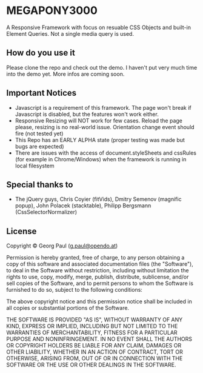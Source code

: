 MEGAPONY3000
============
A Responsive Framework with focus on resuable CSS Objects and built-in Element Queries. Not a single media query is used.


How do you use it
-------------------------
Please clone the repo and check out the demo. I haven't put very much time into the demo yet. More infos are coming soon.


Important Notices
-------------------------
* Javascript is a requirement of this framework. The page won't break if Javascript is disabled, but the features won't work either.
* Responsive Resizing will NOT work for few cases. Reload the page please, resizing is no real-world issue. Orientation change event should fire (not tested yet)
* This Repo has an EARLY ALPHA state (proper testing was made but bugs are expected)
* There are issues with the access of document.styleSheets and cssRules (for example in Chrome/Windows) when the framework is running in local filesystem


Special thanks to
-------------------------
* The jQuery guys, Chris Coyier (fitVids), Dmitry Semenov (magnific popup), John Polacek (stacktable), Philipp Bergsmann (CssSelectorNormalizer)


License
-------------------------
Copyright &copy; Georg Paul (g.paul@opendo.at)

Permission is hereby granted, free of charge, to any person obtaining a copy of this software and associated documentation files (the "Software"), to deal in the Software without restriction, including without limitation the rights to use, copy, modify, merge, publish, distribute, sublicense, and/or sell copies of the Software, and to permit persons to whom the Software is furnished to do so, subject to the following conditions:

The above copyright notice and this permission notice shall be included in all copies or substantial portions of the Software.

THE SOFTWARE IS PROVIDED "AS IS", WITHOUT WARRANTY OF ANY KIND, EXPRESS OR IMPLIED, INCLUDING BUT NOT LIMITED TO THE WARRANTIES OF MERCHANTABILITY, FITNESS FOR A PARTICULAR PURPOSE AND NONINFRINGEMENT. IN NO EVENT SHALL THE AUTHORS OR COPYRIGHT HOLDERS BE LIABLE FOR ANY CLAIM, DAMAGES OR OTHER LIABILITY, WHETHER IN AN ACTION OF CONTRACT, TORT OR OTHERWISE, ARISING FROM, OUT OF OR IN CONNECTION WITH THE SOFTWARE OR THE USE OR OTHER DEALINGS IN THE SOFTWARE.